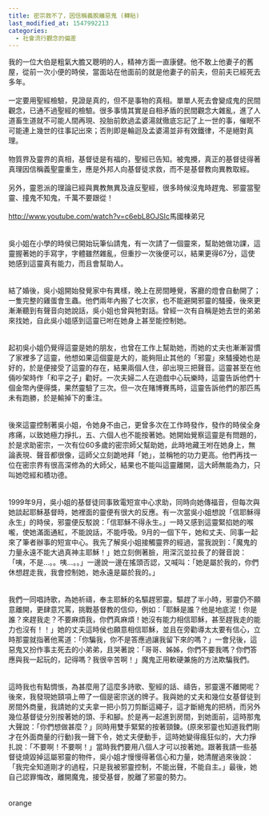 ```yaml
---
title: 密宗救不了，因信稱義脫離惡鬼 (轉貼)
last_modified_at: 1547992213
categories:
  - 社會流行觀念的偏差
---
```


我的一位大伯是粗氣大膽又聰明的人，精神方面一直康健。他不敢上他妻子的舊屋，從前一次小便的時侯，當面站在他面前的就是他妻子的前夫，但前夫已經死去多年。<br><br>一定要用聖經檢驗，見證是真的，但不是事物的真相。單單人死去會變成鬼的民間觀念，已通不過聖經的檢驗。很多事情其實是自相矛盾的民間觀念大雜亂，進了人道畜生道就不可能人間再現、投胎前飲過孟婆湯就徹底忘記了上一世的事，催眠不可能連上幾世的往事記出來；否則即是輪迴及孟婆湯並非有效鐵律，不是絕對真理。<br><br>物質界及靈界的真相，基督徒是有福的，聖經已告知。被鬼攪，真正的基督徒得著真理因信稱義聖靈重生，應是外邦人向基督徒求救，而不是基督教向異教取經。<br><br>另外，靈恩派的理論已經與異教無異及違反聖經，很多時候沒鬼時趕鬼、邪靈當聖靈、撞鬼不知鬼，千萬不要跟從！<br><br>http://www.youtube.com/watch?v=c6ebL8OJSIc<!--more-->馬國棟弟兄<br><br><br>吳小姐在小學的時侯已開始玩筆仙請鬼，有一次請了一個靈來，幫助她做功課，這靈握著她的手寫字，字體雖然雜亂，但重抄一次後便可以，結果更得67分，這使她感到這靈真有能力，而且會幫助人。<br><br><br>結了婚後，吳小姐開始發覺家中有異樣，晚上在房間睡覺，客廳的燈會自動開了；一隻完整的雞蛋會生蟲。他們兩年內搬了七次家，也不能避開邪靈的騷擾，後來更漸漸聽到有聲音向她說話，吳小姐也曾與牠對話。曾經一次有自稱是她去世的弟弟來找她，自此吳小姐感到這靈已咐在她身上甚至能控制她。<br><br><br>起初吳小姐仍覺得這靈是她的朋友，也曾在工作上幫助她，而她的丈夫也漸漸習慣了家裡多了這靈，他想如果這個靈是大的，能夠阻止其他的「邪靈」來騷擾她也是好的，於是便接受了這靈的存在，結果兩個人住，卻出現三把聲音。這靈甚至在他倆吵架時作「和平之子」勸好。一次夫婦二人在遊戲中心玩樂時，這靈告訴他們十個金幣內便得獎，果然靈驗了三次。但一次在賭博賽馬時，這靈告訴他們的那匹馬未有跑勝，於是輸掉下的重注。<br><br><br>後來這靈控制著吳小姐，令她身不由己，更曾多次在工作時發作，發作的時侯全身疼痛，以致她極力掙扎，五、六個人也不能按著她。她開始覺察這靈是有問題的，於是求助密宗，一次有位60多歲的密宗師父幫助她，此時地藏王咐在她身上，無論表現、聲音都很像，這師父立刻跪地拜「她」，並稱牠的功力更高。他們再找一位在密宗界有很高深修為的大師父，結果也不能叫這靈離開，這大師無能為力，只叫她唸經和積功德。<br><br><br>1999年9月，吳小姐的基督徒同事致電短宣中心求助，同時向她傳福音，但每次與她談起耶穌基督時，她裡面的靈便有很大的反應。有一次當吳小姐想說「信耶穌得永生」的時侯，邪靈便反駁說：「信耶穌不得永生。」一時又感到這靈緊掐她的喉嚨，使她滿面通紅，不能說話，不能呼吸。9月的一個下午，她和丈夫、同事一起來了筆者辦事的短宣中心。我先了解吳小姐接觸靈界的經過，當我說到：「魔鬼的力量永遠不能大過真神主耶穌！」她立刻側著臉，用深沉並拉長了的聲音說：「咦，不是…。。咦…。。」一邊說一邊在搖頭否認，又喊叫：「她是屬於我的，你們休想趕走我，我會控制她，她永遠是屬於我的。」<br><br><br>我們一同唱詩歌，為她祈禱，奉主耶穌的名驅趕邪靈。驅趕了半小時，邪靈仍不願意離開，更肆意咒罵，挑戰基督教的信仰，例如：「耶穌是誰？他是地底泥！你是誰？來趕我走？不要麻煩我，你們真麻煩！她沒有能力相信耶穌，甚至趕我走的能力也沒有！！」她的丈夫這時侯也願意相信耶穌，並且在旁勸導太太要有信心，立時那靈就指著他罵道：「你騙我，你不是答應過讓我留下來的嗎？」一會兒後，這惡鬼又扮作事主死去的小弟弟，且哭著說：「哥哥、姊姊，你們不要我嗎？你們答應與我一起玩的，記得嗎？我很辛苦啊！」魔鬼正用軟硬兼施的方法欺騙我們。<br><br><br>這時我也有點惆悵，為甚麼用了這麼多詩歌、聖經的話、禱告，邪靈還不離開呢？後來，我發現她頸項上帶了一個是密宗送的牌子。我與她的丈夫和幾位女基督徒到房間外商量，我請她的丈夫拿一把小剪刀剪斷這繩子，這才斷絕鬼的把柄，而另外幾位基督徒分別按著她的頭、手和腳。於是再一起進到房間，到她面前，這時那鬼大聲說：「你們想做甚麼？」同時用雙手緊緊的按著頸鍊。(原來邪靈也知道我們剛才在外面商量的行動)我一聲下令，她丈夫便動手，這時她變得瘋狂似的，大力掙扎說：「不要啊！不要啊！」當時我們要用八個人才可以按著她。跟著我請一些基督徒燒毀掉這屬邪靈的物件，吳小姐才慢慢得著信心和力量，她清醒過來後說：「我完全知道剛才的過程，只是我被邪靈控制，不能出聲，不能自主。」最後，她自己認罪悔改，離開魔鬼，接受基督，脫離了邪靈的勢力。<br><br><br>orange
